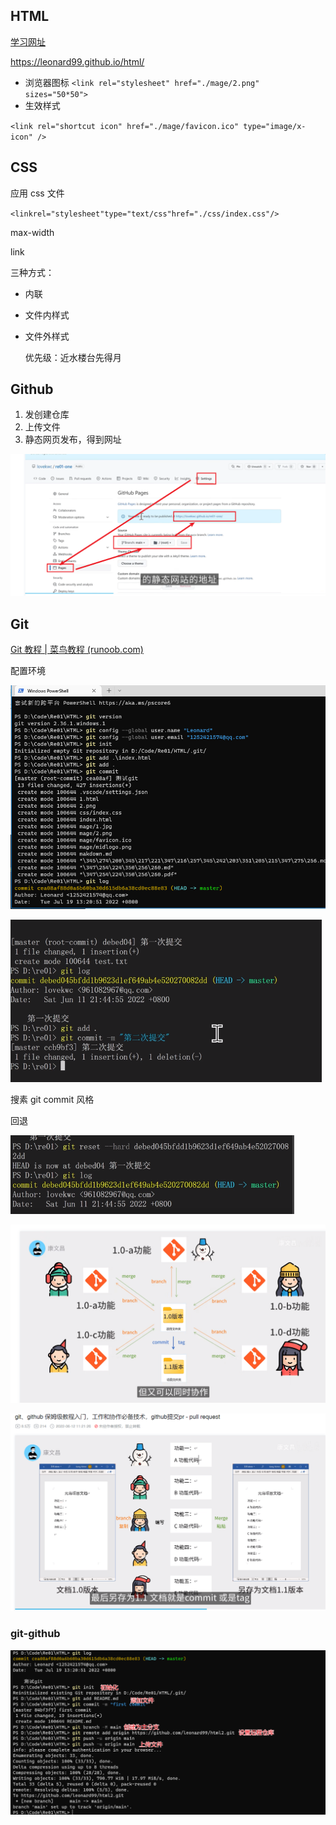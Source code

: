 ## HTML

[学习网址](https://www.runoob.com/htmldom/htmldom-tutorial.html "菜鸟")

https://leonard99.github.io/html/

- 浏览器图标
  `<link rel="stylesheet" href="./mage/2.png" sizes="50*50">`
- 生效样式

`<link rel="shortcut icon" href="./mage/favicon.ico" type="image/x-icon" />`

## CSS

应用 css 文件

`<linkrel="stylesheet"type="text/css"href="./css/index.css"/>`

max-width

link

三种方式：

- 内联
- 文件内样式
- 文件外样式

  优先级：近水楼台先得月

## Github

1. 发创建仓库
2. 上传文件
3. 静态网页发布，得到网址

![1658210359034](image/笔记/1658210359034.png)

## Git

[Git 教程 | 菜鸟教程 (runoob.com)](https://www.runoob.com/git/git-tutorial.html)

配置环境

![1658208279647](image/笔记/1658208279647.png)

![1658208259548](image/笔记/1658208259548.png)

搜素 git commit 风格

回退

![1658208450676](image/笔记/1658208450676.png)

![1658208568980](image/笔记/1658208568980.png)

![1658208607235](image/笔记/1658208607235.png)

### git-github

![1658211095396](image/笔记/1658211095396.png)
